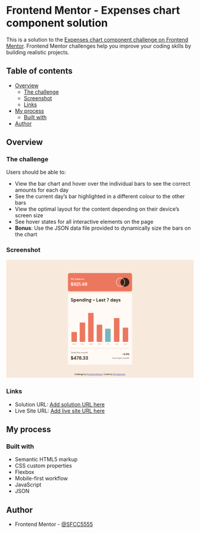 # Frontend Mentor - Expenses chart component solution

This is a solution to the [Expenses chart component challenge on Frontend Mentor](https://www.frontendmentor.io/challenges/expenses-chart-component-e7yJBUdjwt). Frontend Mentor challenges help you improve your coding skills by building realistic projects. 

## Table of contents

- [Overview](#overview)
  - [The challenge](#the-challenge)
  - [Screenshot](#screenshot)
  - [Links](#links)
- [My process](#my-process)
  - [Built with](#built-with)
- [Author](#author)

## Overview

### The challenge

Users should be able to:

- View the bar chart and hover over the individual bars to see the correct amounts for each day
- See the current day’s bar highlighted in a different colour to the other bars
- View the optimal layout for the content depending on their device’s screen size
- See hover states for all interactive elements on the page
- **Bonus**: Use the JSON data file provided to dynamically size the bars on the chart

### Screenshot

![](./images/screenshotExpensesChartComponent.png)

### Links

- Solution URL: [Add solution URL here](https://github.com/SFCC5555/expensesChartComponent)
- Live Site URL: [Add live site URL here](https://sfcc5555.github.io/expensesChartComponent/)

## My process

### Built with

- Semantic HTML5 markup
- CSS custom properties
- Flexbox
- Mobile-first workflow
- JavaScript
- JSON

## Author

- Frontend Mentor - [@SFCC5555](https://www.frontendmentor.io/profile/SFCC5555)

